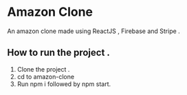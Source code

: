 # Amazon Clone

An amazon clone made using ReactJS , Firebase and Stripe . 

## How to run the project .

1. Clone the project .
2. cd to amazon-clone
3. Run npm i followed by npm start.

